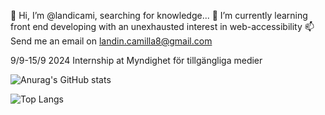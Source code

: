  👋 Hi, I’m @landicami, searching for knowledge...
 🌱 I’m currently learning front end developing with an unexhausted interest in web-accessibility 
 📫 Send me an email on landin.camilla8@gmail.com

 9/9-15/9 2024 Internship at Myndighet för tillgängliga medier

![Anurag's GitHub stats](https://github-readme-stats.vercel.app/api?username=landicami&show_icons=true&theme=dark)


![Top Langs](https://github-readme-stats.vercel.app/api/top-langs/?username=landicami&layout=compact&theme=dark)
